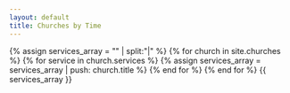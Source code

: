 ```yaml
---
layout: default
title: Churches by Time
---
```

{% assign services_array = "" | split:"|" %}
{% for church in site.churches %}
{% for service in church.services %}
{% assign services_array = services_array | push: church.title %}
{% end for %}
{% end for %}
{{ services_array }}